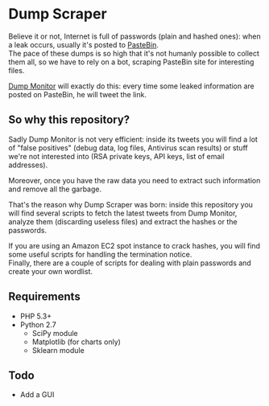 # Dump Scraper

Believe it or not, Internet is full of passwords (plain and hashed ones):
when a leak occurs, usually it's posted to [PasteBin](http://pastebin.com/).  
The pace of these dumps is so high that it's not humanly possible to collect them all, so we have to rely on a bot, scraping PasteBin site for interesting files.  

[Dump Monitor](https://twitter.com/dumpmon) will exactly do this: every time some leaked information are posted on PasteBin, he will tweet the link. 

## So why this repository?
Sadly Dump Monitor is not very efficient: inside its tweets you will find a lot of "false positives" (debug data, log files, Antivirus scan results) or stuff we're not interested into (RSA private keys, API keys, list of email addresses).

Moreover, once you have the raw data you need to extract such information and remove all the garbage.

That's the reason why Dump Scraper was born: inside this repository you will find several scripts to fetch the latest tweets from Dump Monitor, analyze them (discarding useless files) and extract the hashes or the passwords.  

If you are using an Amazon EC2 spot instance to crack hashes, you will find some useful scripts for handling the termination notice.  
Finally, there are a couple of scripts for dealing with plain passwords and create your own wordlist.

## Requirements
 - PHP 5.3+
 - Python 2.7
   - SciPy module
   - Matplotlib (for charts only)
   - Sklearn module

## Todo
 -  Add a GUI 
